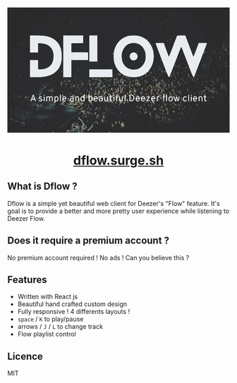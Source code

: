<h1 align="center">
<img src="res/dflow-cover.png" alt="Dflow, a simple and beautiful Deezer flow client">
</h1>

<h1 align="center">
<a href="http://dflow.surge.sh">dflow.surge.sh</a>
</h1>


## What is Dflow ?

Dflow is a simple yet beautiful web client for Deezer's "Flow" feature. It's goal is to provide a better and more pretty user experience while listening to Deezer Flow.

## Does it require a premium account ?

No premium account required ! No ads ! Can you believe this ?

## Features 

- Written with React js
- Beautiful hand crafted custom design 
- Fully responsive ! 4 differents layouts !
- `space` / `K` to play/pause
- arrows / `J` / `L` to change track
- Flow playlist control

## Licence

MIT

